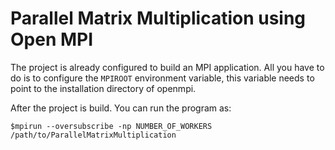 # Parallel Matrix Multiplication using Open MPI

The project is already configured to build an MPI application. All you have to do is to configure the
``MPIROOT`` environment variable, this variable needs to point to the installation directory of openmpi.

After the project is build. You can run the program as:

``$mpirun --oversubscribe -np NUMBER_OF_WORKERS /path/to/ParallelMatrixMultiplication``